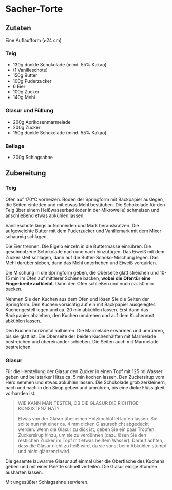 # Sacher-Torte

## Zutaten

Eine Auflaufform (⌀24 cm)

### Teig

- 130g dunkle Schokolade (mind. 55% Kakao)
- (1 Vanilleschote)
- 150g Butter
- 100g Puderzucker
- 6 Eier
- 100g Zucker
- 140g Mehl

### Glasur und Füllung

- 200g Aprikosenmarmelade
- 200g Zucker
- 150g dunkle Schokolade (mind. 55% Kakao)

### Beilage

- 200g Schlagsahne

## Zubereitung

### Teig

Ofen auf 170°C vorheizen.
Boden der Springform mit Backpapier auslegen, die Seiten einfetten und mit etwas Mehl bestäuben.
Die Schokolade für den Teig über einem Heißwasserbad (oder in der Mikrowelle) schmelzen und anschließend etwas abkühlen lassen.

Vanilleschote längs aufschneiden und Mark herauskratzen. 
Die aufgeweichte Butter mit dem Puderzucker und Vanillemark mit dem Mixer schaumig schlagen.

Die Eier trennen. 
Die Eigelb einzeln in die Buttermasse einrühren.
Die geschmolzene Schokolade nach und nach hinzufügen.
Das Eiweiß mit dem Zucker steif schlagen, dann auf die Butter-Schoko-Mischung legen.
Das Mehl darüber sieben, dann das Mehl unterheben und Eiweiß verquirlen.

Die Mischung in die Springform geben, die Oberseite glatt streichen und 10-15 min im Ofen auf mittlerer Schiene backen, **wobei die Ofentür eine Fingerbreite aufbleibt**. 
Dann den Ofen schließen und noch ca. 50 min backen. 

Nehmen Sie den Kuchen aus dem Ofen und lösen Sie die Seiten der Springform. 
Den Kuchen vorsichtig auf ein mit Backpapier ausgelegtes Kuchengestell legen und ca. 20 min abkühlen lassen. 
Erst dann das Backpapier abziehen, den Kuchen umdrehen und auf dem Kuchenrost abkühlen lassen. 

Den Kuchen horizontal halbieren. 
Die Marmelade erwärmen und umrühren, bis sie glatt ist. 
Die Oberseite der beiden Kuchenhälften mit Marmelade bestreichen und übereinander schieben. 
Die Seiten auch mit Marmelade bestreichen. 

### Glasur

Für die Herstellung der Glasur den Zucker in einen Topf mit 125 ml Wasser geben und bei starker Hitze ca. 5 min kochen lassen. 
Den Zuckersirup vom Herd nehmen und etwas abkühlen lassen. 
Die Schokolade grob zerkleinern, nach und nach in den Sirup geben und umrühren, bis eine dicke Flüssigkeit vorhanden ist. 

> WIE KANN MAN TESTEN, OB DIE GLASUR DIE RICHTIGE KONSISTENZ HAT?
> 
> Etwas von der Glasur über einen Holzkochlöffel laufen lassen. 
> Sie sollte nun mit einer ca. 4 mm dicken Glasurschicht abgedeckt werden. 
> Wenn die Glasur zu dick ist, geben Sie ein paar Tropfen Zuckersirup hinzu, um sie zu verdünnen (dazu lösen Sie den restlichen Zucker im Topf mit etwas heißem Wasser). 
> Darauf achten, dass die Glasur nicht zu heiß wird, da sie sonst beim Abkühlen stumpf und nicht glänzend wird.

Die gesamte lauwarme Glasur auf einmal über die Oberfläche des Kuchens geben und mit einer Palette schnell verteilen. 
Die Glasur einige Stunden aushärten lassen. 

Mit ungesüßter Schlagsahne servieren. 